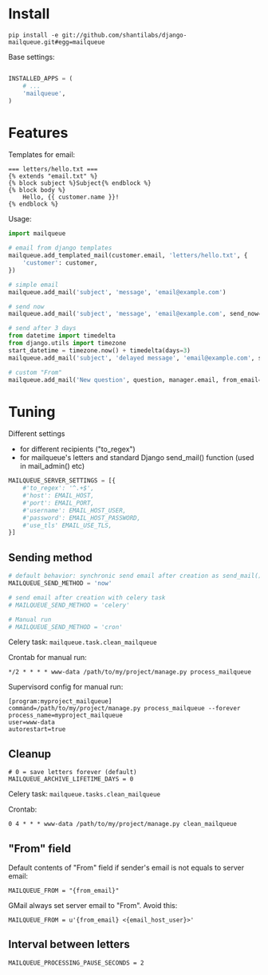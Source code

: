 Install
=======
```
pip install -e git://github.com/shantilabs/django-mailqueue.git#egg=mailqueue
```

Base settings:
```python

INSTALLED_APPS = (
    # ...
    'mailqueue',
)
```

Features
========

Templates for email:
```
=== letters/hello.txt ===
{% extends "email.txt" %} 
{% block subject %}Subject{% endblock %}
{% block body %}
    Hello, {{ customer.name }}!
{% endblock %}
```

Usage:
```python
import mailqueue

# email from django templates
mailqueue.add_templated_mail(customer.email, 'letters/hello.txt', {
    'customer': customer,
})

# simple email
mailqueue.add_mail('subject', 'message', 'email@example.com')

# send now
mailqueue.add_mail('subject', 'message', 'email@example.com', send_now=True)

# send after 3 days
from datetime import timedelta 
from django.utils import timezone
start_datetime = timezone.now() + timedelta(days=3)
mailqueue.add_mail('subject', 'delayed message', 'email@example.com', start_datetime=start_datetime)

# custom "From"
mailqueue.add_mail('New question', question, manager.email, from_email=customer.email)

```


Tuning
======

Different settings 
  * for different recipients ("to_regex")
  * for mailqueue's letters and standard Django send_mail() function (used in mail_admin() etc)

```python
MAILQUEUE_SERVER_SETTINGS = [{
    #'to_regex': '^.+$',
    #'host': EMAIL_HOST,
    #'port': EMAIL_PORT,
    #'username': EMAIL_HOST_USER,
    #'password': EMAIL_HOST_PASSWORD,
    #'use_tls' EMAIL_USE_TLS,
}]
```

Sending method
--------------

```python
# default behavior: synchronic send email after creation as send_mail()
MAILQUEUE_SEND_METHOD = 'now'

# send email after creation with celery task 
# MAILQUEUE_SEND_METHOD = 'celery'

# Manual run
# MAILQUEUE_SEND_METHOD = 'cron'
```

Celery task: `mailqueue.task.clean_mailqueue`

Crontab for manual run:
```
*/2 * * * * www-data /path/to/my/project/manage.py process_mailqueue
```

Supervisord config for manual run:
```
[program:myproject_mailqueue]
command=/path/to/my/project/manage.py process_mailqueue --forever
process_name=myproject_mailqueue
user=www-data
autorestart=true
```

Cleanup
-------
```
# 0 = save letters forever (default)
MAILQUEUE_ARCHIVE_LIFETIME_DAYS = 0
```

Celery task: `mailqueue.tasks.clean_mailqueue`

Crontab:
```
0 4 * * * www-data /path/to/my/project/manage.py clean_mailqueue
```

"From" field
------------

Default contents of "From" field if sender's email is not equals to server email:
```
MAILQUEUE_FROM = "{from_email}"
```

GMail always set server email to "From". Avoid this:
```
MAILQUEUE_FROM = u'{from_email} <{email_host_user}>'
```

Interval between letters
------------------------
```
MAILQUEUE_PROCESSING_PAUSE_SECONDS = 2
```
